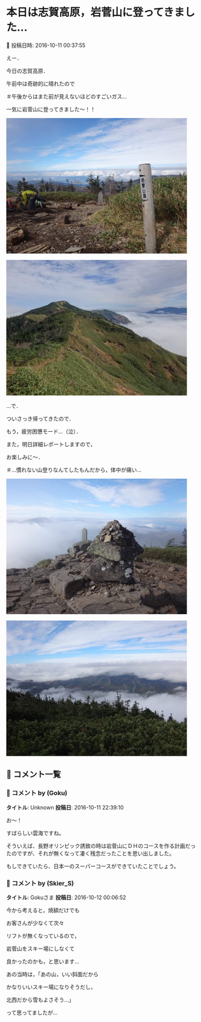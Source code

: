 # 本日は志賀高原，岩菅山に登ってきました…

📅 投稿日時: 2016-10-11 00:37:55

えー．


今日の志賀高原．


午前中は奇跡的に晴れたので


＃午後からはまた前が見えないほどのすごいガス…





一気に岩菅山に登ってきました～！！




![302c74f2d9c0c471a35f15dae6e1e2a6.jpg](images/302c74f2d9c0c471a35f15dae6e1e2a6.jpg)









![ceb9d7940e6cf5ecafec0e23143e8f51.jpg](images/ceb9d7940e6cf5ecafec0e23143e8f51.jpg)







…で．


ついさっき帰ってきたので．


もう，疲労困憊モード…（泣）．





また，明日詳細レポートしますので，


お楽しみに～．





＃…慣れない山登りなんてしたもんだから，体中が痛い…







![6597b77165abcba16bbfeccc7a751873.jpg](images/6597b77165abcba16bbfeccc7a751873.jpg)









![cabb4a1a1a09c2383d1fa1aaeeca7911.jpg](images/cabb4a1a1a09c2383d1fa1aaeeca7911.jpg)

## 💬 コメント一覧

### 💬 コメント by (Goku)
**タイトル**: Unknown
**投稿日**: 2016-10-11 22:39:10

お～！

すばらしい雲海ですね。



そういえば、長野オリンピック誘致の時は岩菅山にＤＨのコースを作る計画だったのですが、それが無くなって凄く残念だったことを思い出しました。

もしできていたら、日本一のスーパーコースができていたことでしょう。

### 💬 コメント by (Skier_S)
**タイトル**: Gokuさま
**投稿日**: 2016-10-12 00:06:52

今から考えると，焼額だけでも

お客さんが少なくて次々

リフトが無くなっているので，

岩菅山をスキー場にしなくて

良かったのかも，と思います…



あの当時は，「あの山，いい斜面だから

かなりいいスキー場になりそうだし，

北西だから雪もよさそう…」

って思ってましたが…

